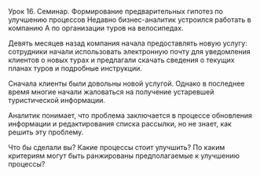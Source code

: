 Урок 16. Семинар. Формирование предварительных гипотез по улучшению процессов
Недавно бизнес-аналитик устроился работать в компанию A по организации туров на велосипедах.

Девять месяцев назад компания начала предоставлять новую услугу: сотрудники начали использовать электронную почту для уведомления клиентов о новых турах и предлагали скачать сведения о текущих планах туров и подробные инструкции.

Сначала клиенты были довольны новой услугой. Однако в последнее время многие начали жаловаться на получение устаревшей туристической информации.

Аналитик понимает, что проблема заключается в процессе обновления информации и редактирования списка рассылки, но не знает, как решить эту проблему.

Что бы сделали вы? Какие процессы стоит улучшить?
По каким критериям могут быть ранжированы предполагаемые к улучшению процессы?